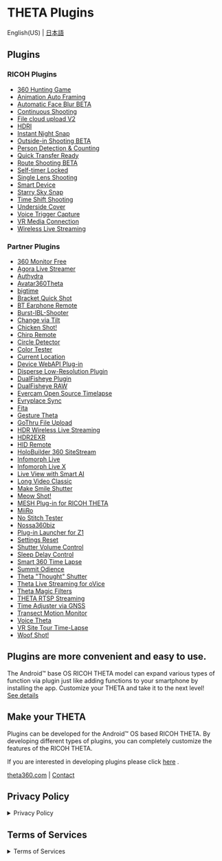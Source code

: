 # THETA Plugins
English(US) | [日本語](README.ja.md)  

## Plugins
### RICOH Plugins
- [360 Hunting Game](plugins/com.theta360.hunting360)
- [Animation Auto Framing](plugins/com.theta360.animationautoframing)
- [Automatic Face Blur BETA](plugins/com.theta360.automaticfaceblur)
- [Continuous Shooting](plugins/com.theta360.continuousshooting)
- [File cloud upload V2](plugins/com.theta360.clouduploadv2)
- [HDRI](plugins/com.theta360.hdri)
- [Instant Night Snap](plugins/com.theta360.instantnightsnap)
- [Outside-in Shooting BETA](plugins/com.theta360.around)
- [Person Detection & Counting](plugins/com.theta360.persondetectionandcounting)
- [Quick Transfer Ready](plugins/com.theta360.quicktransferready)
- [Route Shooting BETA](plugins/com.theta360.walk)
- [Self-timer Locked](plugins/com.theta360.selftimerlocked)
- [Single Lens Shooting](plugins/com.theta360.singlelensshooting)
- [Smart Device](plugins/com.theta360.smartdevice)
- [Starry Sky Snap](plugins/com.theta360.starryskysnap)
- [Time Shift Shooting](plugins/com.theta360.timeshiftshooting)
- [Underside Cover](plugins/com.theta360.undersidecover)
- [Voice Trigger Capture](plugins/com.theta360.voiceshutter)
- [VR Media Connection](plugins/com.theta360.vrmediaconnection)
- [Wireless Live Streaming](plugins/com.theta360.cloudstreaming)

### Partner Plugins
- [360 Monitor Free](plugins/skunkworks.monitor)
- [Agora Live Streamer](plugins/jp.co.tis.thetapluginapp.agora_live_streamer)
- [Authydra](plugins/com.kasper.authydra)
- [Avatar360Theta](plugins/com.ipresence.avatar360.theta)
- [bigtime](plugins/guide.theta360.bigtime)
- [Bracket Quick Shot](plugins/guide.theta360.bracketquickshot)
- [BT Earphone Remote](plugins/skunkworks.headset)
- [Burst-IBL-Shooter](plugins/info.cgslab.burstiblshooter)
- [Change via Tilt](plugins/skunkworks.tiltui)
- [Chicken Shot!](plugins/guide.theta360.chickenshot)
- [Chirp Remote](plugins/skunkworks.chirpremote)
- [Circle Detector](plugins/com.merchen.circledetector)
- [Color Tester](plugins/guide.theta360.colortester)
- [Current Location](plugins/skunkworks.currentlocation)
- [Device WebAPI Plug-in](plugins/org.deviceconnect.android.manager)
- [Disperse Low-Resolution Plugin](plugins/io.disperse.theta360)
- [DualFisheye Plugin](plugins/com.hirota41.dualfisheye_plugin)
- [DualFisheye RAW](plugins/com.hirota41.dualfisheye_plugin2)
- [Evercam Open Source Timelapse](plugins/io.evercam.constructiontimelapse)
- [Evryplace Sync](plugins/pl.fream.evryplace.evrytheta)
- [Fita](plugins/com.everywoah.fitaplugin)
- [Gesture Theta](plugins/com.invtos.gesture_theta)
- [GoThru File Upload](plugins/co.gothru.fileupload)
- [HDR Wireless Live Streaming](plugins/tours.flow.hdrstreaming)
- [HDR2EXR](plugins/com.kasper.hdr2exr)
- [HID Remote](plugins/skunkworks.hid)
- [HoloBuilder 360 SiteStream](plugins/com.holobuilder.jobwatcher)
- [Infomorph Live](plugins/com.infomorph.theta.live_plugin)
- [Infomorph Live X](plugins/com.infomorph.theta.live_plugin_x)
- [Live View with Smart AI](plugins/io.github.bluetiger9.theta360.rescuecam)
- [Long Video Classic](plugins/guide.theta360.longvideoclassic)
- [Make Smile Shutter](plugins/jp.co.taosoftware.makesmileshutter.thetaplugin)
- [Meow Shot!](plugins/be.shiro.meowshot)
- [MESH Plug-in for RICOH THETA](plugins/jp.co.sony.mesh.theta)
- [MiiRo](plugins/net.miiro.theta)
- [No Stitch Tester](plugins/guide.theta360.nostitchtester)
- [Nossa360biz](plugins/com.nossa360biz.nossa360biz)
- [Plug-in Launcher for Z1](plugins/skunkworks.launcher)
- [Settings Reset](plugins/guide.theta360.settingsreset)
- [Shutter Volume Control](plugins/guide.theta360.shuttervolumecontrol)
- [Sleep Delay Control](plugins/guide.theta360.sleepmode)
- [Smart 360 Time Lapse](plugins/com.nossa360.timelapse)
- [Summit Odience](plugins/com.summit.odience.plugin.ricoh)
- [Theta "Thought" Shutter](plugins/jp.osdn.gokigen.thetathoughtshutter)
- [Theta Live Streaming for oVice](plugins/com.ovice.livestreaming.plugin)
- [Theta Magic Filters](plugins/guide.theta360.opencvdetection)
- [THETA RTSP Streaming](plugins/com.sciencearts.rtspstreaming)
- [Time Adjuster via GNSS](plugins/skunkworks.gnsstimeadjuster)
- [Transect Motion Monitor](plugins/guide.theta360.transectmotionmonitor)
- [Voice Theta](plugins/com.invtos.voice_theta)
- [VR Site Tour Time-Lapse](plugins/com.earthcam.vrsitetourtimelapse)
- [Woof Shot!](plugins/guide.theta360.woofshot)

## Plugins are more convenient and easy to use.
The Android™ base OS RICOH THETA model can expand various types of function via plugin just like adding functions to your smartphone by installing the app.
Customize your THETA and take it to the next level!  
[See details](https://www.thetalab.ricoh/en/plugin/)

## Make your THETA
Plugins can be developed for the Android™ OS based RICOH THETA. By developing different types of plugins, you can completely customize the features of the RICOH THETA.

If you are interested in developing plugins please click [here](https://www.ricoh360.com/info/developer-connection/) .

[theta360.com](https://theta360.com/en/) | [Contact](https://support.theta360.com/intl/contact/)  

## Privacy Policy
<details>
<summary>Privacy Policy</summary>

This Privacy Policy (hereinafter "this Policy") was devised so that the User understands the type of information acquired, the use of this information and the purpose of this use, the methods used by Ricoh Company Ltd. (hereinafter "this Company") for handling Personal Information, etc. in your use of the application site for THETA Plugin apps (hereinafter "this Service"), a service provided by this Company, and the related website managed by this Company ("this Website").

1. Management of Personal Information  
   1. This Company recognizes that protecting the information of all people who supply Personal Information to this Company (hereinafter "the Principal") is an important duty of this Company as an enterprise that handles personal information. This Company works to protect Personal Information.
   1. This Company implements appropriate safety management measures according to laws and regulations, guidelines and the internal regulations of this Company to prevent leaking, loss, destruction, etc. of Personal Information, and works to protect Personal Information retained by this Company. This Company also trains its employees on appropriate handling of Personal Information, etc. and works to fully ensure the protection of this information.

2. Acquisition and Purpose of Use of Personal Information  
   1. This Company may acquire Personal Information from Users for the provision of this Service.
   1. This Company acquires Personal Information by appropriate means, including, but not limited to Google Analytics, based on a law-abiding mentality. If this Company intends to acquire Personal Information and the Principal will provide the information directly on paper or via the Web, this Company will explicitly disclose the purpose of use of this Personal Information. However, explicit disclosure of the purpose of use may be omitted if the purpose of use is clear from the situation in which the information is provided.
   1. This Company will use Personal Information within the necessary scope for the purposes stated below.  
＜List of Types of Acquired Information and Purposes of Use＞  
Type of acquired information：Track user website traffic	  
Purpose of use：Analyse user behavior and understand user needs    
   1. To assess the usage situation of this Service, Google Analytics may be used to gather information on the number of times of access and error logs. Personally identifying information is not gathered when using Google Analytics. The data collected by using Google Analytics is managed according to Google's privacy policy. Check the Google Analytics homepage for information on the terms of service and privacy policy of Google Analytics.  
Google Analytics Terms of Service  
https://www.google.com/analytics/terms/us.html  
Google's Policy and Principles  
https://www.google.com/intl/en/policies/privacy/  
This Company does not accept responsibility for any damages caused by use of the Google Analytics service.  
   1. If this Company acquires other businesses by merging, separation, handover of business, etc. and has acquired Personal Information, this Company will use this information within the necessary scope in order to fulfill purposes of use to which the Principal consented before the acquisition, or purposes of use that have been reported or announced.
   1. Personal Information may be acquired or used without prior consent outside of the scope of purposes of use stated above for legal reasons, the protection of a person's life, safety or property, or to cooperate with a national government organization.

3. Provision of Personal Information to a Third Party  
This Company will not provide Personal Information to a third party except in the following cases. This Company will never disclose Users' Personal Information to advertisers.
   1. If prior consent has been received from the Principal.
Provision to business contractors, business partners, etc. with appropriate supervision from this Company to fulfill a purpose of use.
   1. If the Personal Information has been acquired for the purpose of provision to a third party and the Principal is notified of the purpose, items of data provided, means of provision and contact information for cessation requests, or this information is made easily available.
   1. If the Personal Information is required for the protection of a person's life, safety or property and it is difficult to receive the consent of the Principal.
   1. If provision of the Personal Information is requested according to a law or regulation by a judicial branch or government organization.
   1. If providing Personal Information in the event that this Company merges, separates or transfers its business.

4. Inquiries and Procedures Relating to Disclosure etc. of Personal Information to the Principal  
   1. Refer to "Contact Information for Inquiries Relating to Personal Information" for information on procedures and contact information in the event that the Principal or an agent for the Principal wishes to view, change or cease use of Personal Information.
   1. Persons making inquiries may be asked to confirm that they are the Principal or a legitimate agent of the Principal. We ask for your cooperation in these cases.
   1. Please be aware that requests may not be granted in cases in the following categories.
      1. If the requester cannot confirm that they are the Principal or a legitimate agent of the Principal.
      1. If a request is made to disclose, amend, add, delete or cease use of Personal Information data other than that held by this Company (*1).
      1. If there is a risk that disclosure of Personal Information data held by this Company will endanger the life, property, safety or other rights and interests of the Principal or a third party.
      1. If there is a risk that disclosure of Personal Information data held by this Company will significantly impede adequate operation of this Company's business.
      1. If disclosure of Personal Information data held by this Company will violate other laws or regulations.
      1. In the case of a request for amendment of or addition to Personal Information data held by this Company, if an amendment is not necessary for the purposes of use or if the requested amendment or addition is not factually true.
      1. In the case of a request for deletion or cessation of use of Personal Information data held by this Company (hereinafter "Cessation of Use, etc."), if there is not deemed to be a violation of this Company's procedures (usage or acquisition outside the purposes of uses or provision to a third party for reasons other than those stated in 3. (1)-(6).
      1. In the case of a request for Cessation of Use, etc. of Personal Information data held by this Company, if Cessation of Use, etc. is difficult and the rights and interests of the Principal can be protected by alternative means.
      
5. Requests to Users  
   1. About SSL  
Encryption technologies using SSL (Secure Sockets Layer) is used to prevent information theft etc. by a third party during communication when Users provide highly confidential information such as Personal Information via this Website.
It may not be possible to use these technologies depending on the User's computer environment. In this case, please be aware that the User may not use this Service.
   1. Use of Cookies and Web Beacons  
This Website may use cookies (*2) or Web beacons (*3) for the following purposes.
      1. To identify the User's browser or the User and reduce the work required for authentication.
      1. To assess usage of the website and email news and make improvements.
      1. To customize website displays for each User.
      1. To make advance assessments of the User's use of services on which Personal Information will be registered and make improvements.
It may not be possible to use some of the features provided by this Website if the User's browser is set not to receive cookies or is set not to display images while the User uses this Website.  
   1. Use of Cookies and Web Beacons by Third Parties
Cookies and Web beacons in the User's browser may be used by third parties, including advertisers, to distribute advertisements optimized for each User. Users can set their browser not to receive cookies. Refer to the help of your browser for details.
   1. Use of Log Information    
Information such as the User's access frequency, error logs, etc. may be acquired while the User uses this Website or this Service. This information is used to assess the User's use of this Website, to provide the User with better information and to improve this Service.
   1. Links to Websites Other than This Website  
Links to the websites of companies related to this Company or third party companies (hereinafter "Websites Managed by Third Parties") are placed in some areas of the RICOH THETA website to improve convenience for the User. Accessing these links may take the Customer away from this Company's Website. Although the RICOH or RICOH THETA logo may be displayed on some parts of the Websites Managed by Third Parties, this Company is not involved in the content posted on the Website Managed by a Third Party and does not accept responsibility for the website's handling of Personal Information.
Websites Managed by Third Parties may issue cookies, gather data or gather Personal Information according to their own policies. This Policy does not apply to the handling of information on other, linked websites. Therefore, in the event that a Customer accesses a Website Managed by a Third Party, this Company recommends that the Customer read the policies of the Website Managed by a Third Party relating to protection of Personal Information before providing Personal Information.
   1. Requests to Underage Customers  
In the event that Personal Information is provided to this Company by underage Users, we request that this information is provided with the consent of a caregiver. However, in the United States, this Service cannot be used by persons under 13 years of age. Personal Information therefore cannot be provided by such persons even with the consent of a caregiver. If it becomes known to this Company that Personal Information has been provided by a child under 13 years of age, the information and the child's account will be deleted immediately.
6. Amendments  
This Company may amend this Policy in response to changes to or improvements of the purposes of use, improvements to safety, or amendments of related laws, regulations and rules. We recommend that Customers regularly check this on this Company's Website, etc.

 
***
 
Contact Center for Inquiries Relating to Personal Information/Contact Information for Complaints  
Complaints and other inquiries from Customers relating to the handling of Personal Information are accepted by email, phone and fax. Refer to "Contact Information for Inquiries Relating to Personal Information" for details.  
  
(*1) Refers to personal data held by this Company for over 6 months with the right to disclose, amend, cease use, etc.  
(*2) Refers to identifying information that is sent from a Web server when a browser accesses a website, and sent from the browser to the server when the website is accessed again later.  
(*3) Refers to small image files included in the pages of websites that are used to record access to the page.  
Established and enforced July 2018

</details>

## Terms of Services
<details>
<summary>Terms of Services</summary> 
 
THE FOLLOWING TERMS AND CONDITIONS ARE A LEGAL AGREEMENT BETWEEN ANY PERSON AND/OR ENTITY USING THE SERVICES (“YOU”) AND RICOH COMPANY LTD. (“RICOH”). BY USING OUR SERVICE (defined below in section 1.), YOU ACKNOWLEDGE THAT YOU HAVE READ THESE TERMS OF SERVICE, AGREE TO ALL THE TERMS AND CONDITIONS HEREIN, AND CONSENT TO BE BOUND BY AND BECOME A PARTY HERETO.  

1. Service.  
This Terms of Services is to set forth the terms and conditions concerning use of the “Application Site for THETA Plugin Apps” for 360-degree camera Ricoh THETA provided by RICOH (“Service”) which is an application downloading website (“Site”) for THETA Plugin that enable customers to install and update applications by themselves. By using the Service, you can browse application lists which can be downloaded, view detail information of applications, confirm applications installed in your THETA device, and install / update your applications.

2. Registration.  
   1. You may use the Service without user registration until the date which will be separately announced by RICOH (“Announcement Date”). Use of the Service after the Announcement Date will require user registration. Instructions for user registration will be announced separately by RICOH.
   1. In registering as an user, you shall provide RICOH with accurate and false-free information.
   1. If you are registering as a corporate body and not a private person, you shall guarantee and warrant that you have the proper authority under law or otherwise to make such registration on your corporate’s behalf.
   1. You understand and agree that you are responsible for maintaining the confidentiality of your User ID, password and other registered information, and agree not to provide them to any other person.
   1. You understand and agree that RICOH may deny your user registration request for any reason which RICOH thinks is appropriate.
   
3. Use of this Service.  
   1. The THETA plugin applications (“Plugin”) are available for download, for a fee or free of charge, through our Service. Onerous Plugins shall be ready for download on or after the Announcement Date. Plugins are provided by third party developers independent from RICOH (“Developer”). RICOH will not bear any responsibility whatsoever, and disclaims any and all warranties, including, but not limited to the security, reliability and performance of the Plugins.
   1. Developer shall be responsible for the Plugin they made available through our Service. You shall contact the Developer for any inquiry, need for support and of the Plugin.
   1. In registering as an user, you shall provide RICOH with accurate and false-free information.

4. Payment.  
RICOH shall notice you the payment method for downloading onerous Plugins through our Service by amending this Terms of Services on or before the Announcement Date.

5. Support.  
In using an application provided by the Service, you shall comply with the terms of use of such Plugin. Support of each Plugin will be provided by its developer / licensor.

6. Customer’s Information.  
   - Upon RICOH’s request, you shall provide RICOH with such information necessary for providing the Service by RICOH to reasonable extent.  
   - You acknowledge and agree that RICOH may obtain from your THETA its device information (serial number, product ID, region code, extension code, etc.) and operation log information.  
   - RICOH shall use your personal information in accordance with the laws and regulations and the separate "'RICOH THETA' Privacy Policy" stipulated by RICOH.  
   - Subject to the above, RICOH may use your information for the purpose of keeping track of Plugin download information and to keep track of usage, improve and add new functions to the Service.  
   - RICOH shall not provide any information obtained from you to any third party other than RICOH Group companies.  
   - When you view one of our Sites, we, or one of our third party service providers, may store data on your device in the form of a "cookie" to automatically recognize your PC next time you visit. Cookies can help us in many ways, for example, by allowing us to tailor a Web site to better match your interests or to store your password to save you having to re-enter it each time. If you prefer not to receive cookies while browsing our Site, you can set your browser to warn you before accepting cookies and refuse the cookie when your browser alerts you to its presence. You can also refuse all cookies by turning them off in your browser, although you may not be able to take full advantage of the Service if you do so.

7. Disclaimer of Warranties & Limitation of Liability.  
You acknowledge that there are risks inherent in Internet connectivity that could result in the loss of your privacy and property.  
   - THE SERVICE, THE RELEVANT PROGRAMS AND ALL RELATED SERVICES ARE PROVIDED "AS IS" WITH NO WARRANTIES WHATSOEVER. ALL EXPRESS, IMPLIED AND STATUTORY WARRANTIES, INCLUDING, WITHOUT LIMITATION, THE WARRANTIES OF MERCHANTABILITY, FITNESS FOR A PARTICULAR PURPOSE, TITLE, AND NON-INFRINGEMENT, ARE EXPRESSLY DISCLAIMED. TO THE FULLEST EXTENT PERMITTED BY LAW, RICOH DISCLAIMS ANY WARRANTIES FOR THE SECURITY, RELIABILITY, UPTIME, AVAILABILITY, TIMELINESS AND PERFORMANCE OF THE SERVICE. RICOH DOES NOT WARRANT THAT THE FUNCTIONS PERFORMED BY THE SERVICE WILL BE SECURE, PRIVATE, UNINTERRUPTED OR ERROR-FREE, THAT THE SERVERS THAT SUPPORT IT WILL BE FREE FROM VIRUSES OR OTHER HARMFUL COMPONENTS, OR THAT THE SERVICE WILL FUNCTION OR OPERATE IN CONJUNCTION WITH ANY OTHER PRODUCT OR SHALL MEET YOUR NEEDS. RICOH DOES NOT WARRANT THE ACCURACY OR COMPLETENESS OF ANY FUNCTIONALITY OR APPLICATIONS PROVIDED BY THE SERVICE.
   - TO THE FULLEST EXTENT ALLOWED BY LAW, RICOH SHALL NOT BE LIABLE FOR ANY INDIRECT, INCIDENTAL, CONSEQUENTIAL, SPECIAL, EXEMPLARY AND PUNITIVE DAMAGES (INCLUDING, WITHOUT LIMITATION, LOSS OF REVENUE, ANTICIPATED PROFITS OR LOST BUSINESS, COST OF CAPITAL, COST OF SUBSTITUTE GOODS, FACILITIES, SERVICE OR REPLACEMENT SERVICE, OR DOWNTIME COSTS, OR LOSS OR DESTRUCTION OF CONTENT OR DATA) ARISING OUT OF (I) THE USE OF OR INABILITY TO USE THE SERVICE, (II) ANY TRANSACTION OR TRANSMISSION CONDUCTED THROUGH OR FACILITATED BY THE SERVICE, (III) ANY CLAIM ATTRIBUTABLE TO DEFECTS, ERRORS, OMISSIONS, OR OTHER INACCURACIES IN THE SERVICE, (IV) UNAUTHORIZED ACCESS TO OR ALTERATION OF YOUR TRANSMISSIONS OR CONTENT, OR (V) ANY OTHER MATTER RELATING TO THE SERVICE, EVEN IF RICOH HAS BEEN ADVISED OF THE POSSIBILITY OF SUCH DAMAGES. THE FOREGOING DISCLAIMERS, WAIVERS AND LIMITATIONS SHALL APPLY NOTWITHSTANDING ANY FAILURE OF ESSENTIAL PURPOSE OF ANY LIMITED REMEDY.

8. Security.  
The Services utilize the public Internet and third party networks, and you acknowledge that no provider can absolutely prevent intrusions or interception of data, or guaranty security of information transmitted or accessed over the Internet, or maintained on remote servers. You are solely responsible for the security of your own networks and computers including but not limited to selection and maintenance of any anti-virus, security or fraud prevention technology and such configurations you may deem necessary.

9. Discontinuation & Change of the Service.  
RICOH may, at its sole discretion, discontinue providing the Service at any time and change the contents of the Service without prior notice.

10. Service Misuse.  
You agree and covenant that you will not use the Service for any unlawful purpose. Without limiting the foregoing, you agree that you will not use the Service: (i) to disseminate any content or material that is harmful, threatening, abusive, harassing, tortuous, defamatory, vulgar, obscene, pornographic, libellous, or otherwise objectionable under applicable laws or community standards; (ii) to disseminate any software viruses or any other computer code, files or programs that may harm, interrupt, destroy or limit the functionality of any computer software or hardware or telecommunications equipment; (iii) to upload, transmit or post any data or files that you do not have the right to transmit or that would infringe the intellectual property rights or proprietary rights, or rights of publicity or privacy, of any third party; (iv) to facilitate sending unsolicited or unauthorized advertising, promotional materials, junk mail, spam, chain letters, pyramid schemes, or any other form of duplicative or unsolicited messages, whether commercial or otherwise; (v) to use the Service in a manner that enables you to disrupt or place an undue burden or demand on the Service or the servers or networks involved with the operation thereof; (vi) use the Service to cause or intend to cause embarrassment or distress to, or to threaten, harass or invade the privacy of any third party or (vii) to use the Service in any way that is illegal or violates any local, state, national or foreign law, ordinance, rule or regulation (collectively, a “Service Misuse”). If it turns out that you commit any Service Misuse, RICOH may forthwith suspend to provide whole or a part of the Service. You shall be solely responsible for any damage to any party resulting from any Service Misuse by you.

11. Suspension of the Service.  
RICOH is entitled, without any liability to you, to suspend or limit access to the Service at any time: (i) for scheduled downtime to permit RICOH to conduct maintenance or make modifications to the Service, (ii) in the event of a denial of service attack or other attack on the Service or other event that RICOH determines, in RICOH’s sole discretion, may create a risk to the Service, to RICOH or to any of RICOH’s other customers if the Service were not suspended, (iii) in the event of trouble or defect of the facilities necessary for providing the Service, (iv) in the event of suspension of the telecommunication service by telecommunication service providers with whom RICOH is tied up for providing the Service, or (v) in the event of failure to provide the Service due to causes beyond its reasonable control, including but not limited to act of God, man-made or natural disasters, war, riot, terrorist acts, strikes. RICOH will take reasonable steps to minimize such disruption where it is within the reasonable control of RICOH. YOU AGREE THAT RICOH SHALL NOT BE LIABLE FOR ANY INTERRUPTION, OUTAGE, UNAVAILABILITY OR SUSPENSION OF THE SERVICE.

12. Amendments of this Terms of Service.  
RICOH may amend this Terms of Service from time to time without prior notice to you. The amended Terms of Service will be posted on the application downloading site for Plugin Apps. If there are discrepancies between the amended Terms of Service and this Terms of Service, the amended Terms of Service shall prevail. Your continued use of the Service after the effective date of such amendments shall constitute your acceptance of such amendments.

13. Governing Law and Jurisdiction.  
The United Nations Convention on Contracts for the International Sale of Goods does not apply to this Agreement. The governing law and jurisdiction for this Agreement will depend upon where You apply for the use of the Service to the Contractor:  
    1. if You apply for the use of the Service in the Americas, this Agreement shall be deemed made under the laws of the State of New York, USA, excluding the choice of law and conflict of law provisions, and any claim against RICOH may be enforced or disputed only and exclusively in the courts of the State of New York,
    1. if You apply for the use of the Service in Europe, the Middle East or Africa, this Agreement shall be deemed made under the laws of England, excluding the choice of law and conflict of law provisions, and any claim against RICOH may be enforced or disputed only and exclusively in the courts of England,
    1. if You apply for the use of the Service in Asia and Oceania, this Agreement shall be deemed made under the laws of Singapore, excluding the choice of law and conflict of law provisions, and any claim against RICOH may be enforced or disputed only and exclusively in the courts of Singapore.
To the extent permitted by local law, the parties hereto waive any right they may have to trial by jury.  
  
Established and enforced July 2018
</details>
